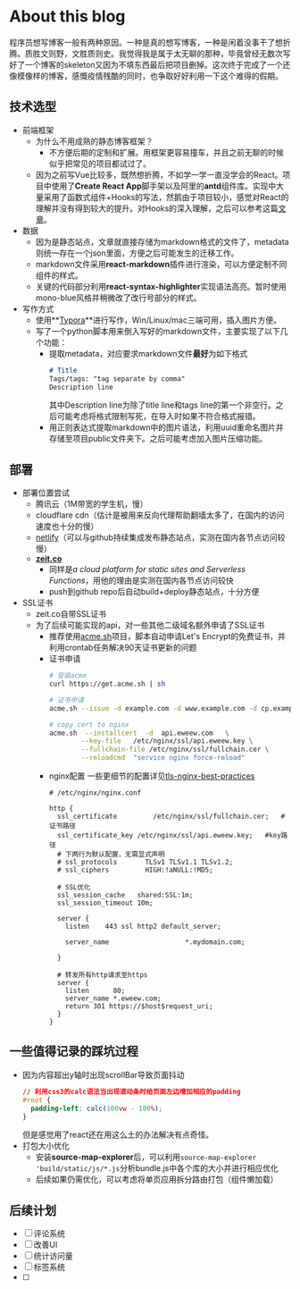 # About this blog
程序员想写博客一般有两种原因。一种是真的想写博客，一种是闲着没事干了想折腾。质胜文则野，文胜质则史。我觉得我是属于太无聊的那种，毕竟曾经无数次写好了一个博客的skeleton又因为不填东西最后把项目删掉。这次终于完成了一个还像模像样的博客，感慨疫情残酷的同时，也争取好好利用一下这个难得的假期。
## 技术选型
- 前端框架
  - 为什么不用成熟的静态博客框架？
    - 不方便后期的定制和扩展。用框架更容易撞车，并且之前无聊的时候似乎把常见的项目都试过了。
  - 因为之前写Vue比较多，既然想折腾，不如学一学一直没学会的React。项目中使用了**Create React App**脚手架以及阿里的**antd**组件库。实现中大量采用了函数式组件+Hooks的写法，然鹅由于项目较小，感觉对React的理解并没有得到较大的提升。对Hooks的深入理解，之后可以参考这篇[文章](https://www.jianshu.com/p/d396ec03e04a)。
- 数据
  - 因为是静态站点，文章就直接存储为markdown格式的文件了，metadata则统一存在一个json里面，方便之后可能发生的迁移工作。
  - markdown文件采用**react-markdown**插件进行渲染，可以方便定制不同组件的样式。
  - 关键的代码部分利用**react-syntax-highlighter**实现语法高亮。暂时使用mono-blue风格并稍微改了改行号部分的样式。
- 写作方式
  - 使用**[Typora](https://www.typora.io/)**进行写作，Win/Linux/mac三端可用，插入图片方便。
  - 写了一个python脚本用来倒入写好的markdown文件，主要实现了以下几个功能：
    - 提取metadata，对应要求markdown文件**最好**为如下格式
      ```markdown
      # Title
      Tags/tags: "tag separate by comma"
      Description line
      ```
      其中Description line为除了title line和tags line的第一个非空行。之后可能考虑将格式限制写死，在导入时如果不符合格式报错。
    - 用正则表达式提取markdown中的图片语法，利用uuid重命名图片并存储至项目public文件夹下。之后可能考虑加入图片压缩功能。
## 部署
- 部署位置尝试
  - 腾讯云（1M带宽的学生机，慢）
  - cloudflare cdn（估计是被用来反向代理帮助翻墙太多了，在国内的访问速度也十分的慢）
  - [netlify](https://www.netlify.com/)（可以与github持续集成发布静态站点，实测在国内各节点访问较慢）
  - **[zeit.co](zeit.co)**
    - 同样是*a cloud platform for static sites and Serverless Functions*，用他的理由是实测在国内各节点访问较快
    - push到github repo后自动build+deploy静态站点，十分方便
- SSL证书
  - zeit.co自带SSL证书
  - 为了后续可能实现的api，对一些其他二级域名额外申请了SSL证书
    - 推荐使用[acme.sh](https://github.com/acmesh-official/acme.sh)项目，脚本自动申请Let's Encrypt的免费证书，并利用crontab任务解决90天证书更新的问题
    - 证书申请
      ```sh
      # 安装acme
      curl https://get.acme.sh | sh
      
      # 证书申请
      acme.sh --issue -d example.com -d www.example.com -d cp.example.com -w 网站根目录
      
      # copy cert to nginx
      acme.sh  --installcert  -d  api.eweew.com   \
              --key-file   /etc/nginx/ssl/api.eweew.key \
              --fullchain-file /etc/nginx/ssl/fullchain.cer \
              --reloadcmd  "service nginx force-reload"
      ```
    - nginx配置
       一些更细节的配置详见[tls-nginx-best-practices](https://www.linode.com/docs/web-servers/nginx/tls-deployment-best-practices-for-nginx/)
      ```nginx
      # /etc/nginx/nginx.conf
      
      http {
        ssl_certificate			/etc/nginx/ssl/fullchain.cer;	#证书路径     
        ssl_certificate_key	/etc/nginx/ssl/api.eweew.key;	#key路径
        # 下两行为默认配置，无需显式声明
        # ssl_protocols       TLSv1 TLSv1.1 TLSv1.2;
        # ssl_ciphers         HIGH:!aNULL:!MD5;
        
        # SSL优化
        ssl_session_cache   shared:SSL:1m;
        ssl_session_timeout 10m;
      
        server {
          listen	443 ssl http2 default_server;                                                 
          server_name					*.mydomain.com;                        
        }
      
        # 转发所有http请求至https
        server {
          listen      80;
          server_name *.eweew.com;
          return 301 https://$host$request_uri;
        }
      }
      
      ```
      
  
## 一些值得记录的踩坑过程
- 因为内容超出y轴时出现scrollBar导致页面抖动
  ```css
  // 利用css3的calc语法当出现滚动条时给页面左边增加相应的padding
  #root {
    padding-left: calc(100vw - 100%); 
  }
  ```
  但是感觉用了react还在用这么土的办法解决有点奇怪。
- 打包大小优化
  - 安装**source-map-explorer**后，可以利用```source-map-explorer 'build/static/js/*.js```分析bundle.js中各个库的大小并进行相应优化
  - 后续如果仍需优化，可以考虑将单页应用拆分路由打包（组件懒加载）
## 后续计划
- [ ] 评论系统
- [ ] 改善UI
- [ ] 统计访问量
- [ ] 标签系统
- [ ] 

